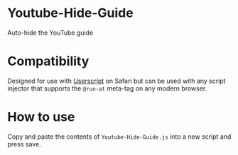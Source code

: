 # Youtube-Hide-Guide
Auto-hide the YouTube guide

# Compatibility
Designed for use with [Userscript](https://apps.apple.com/us/app/userscripts/id1463298887?mt=12) on Safari but can be used with any script injector that supports the `@run-at` meta-tag on any modern browser.

# How to use
Copy and paste the contents of `Youtube-Hide-Guide.js` into a new script and press save.
